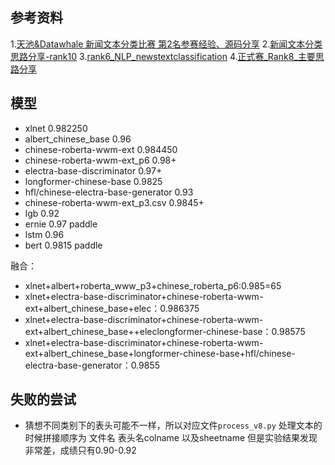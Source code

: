## 参考资料
1.[天池&Datawhale 新闻文本分类比赛 第2名参赛经验、源码分享](https://blog.csdn.net/lz123snow/article/details/108508189)
2.[新闻文本分类思路分享-rank10](https://tianchi.aliyun.com/notebook-ai/detail?spm=5176.12586969.1002.84.6406111acg3qXw&postId=132270)
3.[rank6_NLP_newstextclassification](https://github.com/Warrenheww/rank6_NLP_newstextclassification?spm=5176.12282029.0.0.7d0d19a2MnMN2I)
4.[正式赛_Rank8_主要思路分享](https://tianchi.aliyun.com/forum/postDetail?spm=5176.12586969.1002.93.6406111acg3qXw&postId=131980)


## 模型

- xlnet  0.982250
- albert_chinese_base 0.96
- chinese-roberta-wwm-ext 0.984450
- chinese-roberta-wwm-ext_p6 0.98+
- electra-base-discriminator 0.97+ 
- longformer-chinese-base 0.9825
- hfl/chinese-electra-base-generator 0.93
- chinese-roberta-wwm-ext_p3.csv 0.9845+
- lgb 0.92
- ernie 0.97 paddle
- lstm 0.96
- bert 0.9815 paddle

融合：
- xlnet+albert+roberta_www_p3+chinese_roberta_p6:0.985=65
- xlnet+electra-base-discriminator+chinese-roberta-wwm-ext+albert_chinese_base+elec：0.986375
- xlnet+electra-base-discriminator+chinese-roberta-wwm-ext+albert_chinese_base++eleclongformer-chinese-base：0.98575
- xlnet+electra-base-discriminator+chinese-roberta-wwm-ext+albert_chinese_base+longformer-chinese-base+hfl/chinese-electra-base-generator：0.9855

## 失败的尝试
- 猜想不同类别下的表头可能不一样，所以对应文件`process_v8.py` 处理文本的时候拼接顺序为 文件名 表头名colname 以及sheetname 但是实验结果发现非常差，成绩只有0.90-0.92
